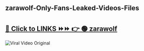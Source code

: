 
 ## zarawolf-Only-Fans-Leaked-Videos-Files

# <h2><a href="https://mediaupload.pro?zarawolf">🔗 Click to LINKS ⏩⏩ 👉 🟢 zarawolf </a></h2>

<a href="https://mediaupload.pro?zarawolf" rel="nofollow" data-target="animated-image.originalLink"><img src="https://i.ibb.co.com/xMMVF88/686577567.gif" alt="Viral Video Original" style="max-width: 100%; display: inline-block;" data-target="animated-image.originalImage"></a>